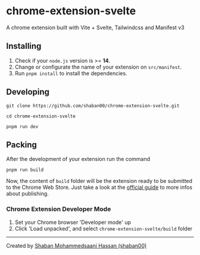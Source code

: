 # chrome-extension-svelte

A chrome extension built with Vite + Svelte, Tailwindcss and Manifest v3

## Installing

1. Check if your `node.js` version is >= **14**.
2. Change or configurate the name of your extension on `src/manifest`.
3. Run `pnpm install` to install the dependencies.

## Developing

```shell
git clone https://github.com/shaban00/chrome-extension-svelte.git
```

```shell
cd chrome-extension-svelte
```

```shell
pnpm run dev
```

## Packing

After the development of your extension run the command

```shell
pnpm run build
```

Now, the content of `build` folder will be the extension ready to be submitted to the Chrome Web Store. Just take a look at the [official guide](https://developer.chrome.com/webstore/publish) to more infos about publishing.

### Chrome Extension Developer Mode

1. Set your Chrome browser 'Developer mode' up
2. Click 'Load unpacked', and select `chrome-extension-svelte/build` folder

---

Created by [Shaban Mohammedsaani Hassan (shaban00)](https://github.com/shaban00/chrome-extension-svelte)
